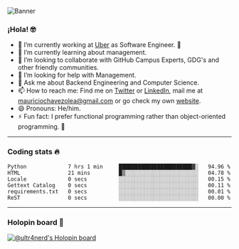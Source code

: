 ![Banner](banner.gif)

### ¡Hola! 🤓

- 🔭 I’m currently working at [Uber](https://uber.com) as Software Engineer. 🚗
- 🌱 I’m currently learning about management.
- 👯 I’m looking to collaborate with GitHub Campus Experts, GDG's and other friendly communities.
- 🤔 I’m looking for help with Management.
- 💬 Ask me about Backend Engineering and Computer Science.
- 📫 How to reach me: Find me on [Twitter](https://twitter.com/ultr4nerd) or [LinkedIn](https://www.linkedin.com/in/ultr4nerd), mail me at [mauriciochavezolea@gmail.com](mailto:mauriciochavezolea@gmail.com) or go check my own [website](https://mauriciochavez.dev).
- 😄 Pronouns: He/him. 
- ⚡ Fun fact: I prefer functional programming rather than object-oriented programming. 🤭
---

### Coding stats 🔥

<!--START_SECTION:waka-->

```text
Python             7 hrs 1 min     ███████████████████████▓░   94.96 %
HTML               21 mins         █▒░░░░░░░░░░░░░░░░░░░░░░░   04.78 %
Locale             0 secs          ░░░░░░░░░░░░░░░░░░░░░░░░░   00.15 %
Gettext Catalog    0 secs          ░░░░░░░░░░░░░░░░░░░░░░░░░   00.11 %
requirements.txt   0 secs          ░░░░░░░░░░░░░░░░░░░░░░░░░   00.01 %
ReST               0 secs          ░░░░░░░░░░░░░░░░░░░░░░░░░   00.00 %
```

<!--END_SECTION:waka-->

---

### Holopin board 🦖

[![@ultr4nerd's Holopin board](https://holopin.me/ultr4nerd)](https://holopin.io/@ultr4nerd)
